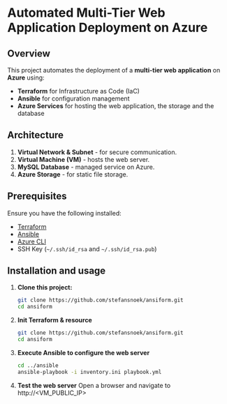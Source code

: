 # **Automated Multi-Tier Web Application Deployment on Azure**

## Overview
This project automates the deployment of a **multi-tier web application** on **Azure** using:
- **Terraform** for Infrastructure as Code (IaC)
- **Ansible** for configuration management
- **Azure Services** for hosting the web application, the storage and the database

## Architecture
1. **Virtual Network & Subnet** - for secure communication.
2. **Virtual Machine (VM)** - hosts the web server.
3. **MySQL Database** - managed service on Azure.
4. **Azure Storage** - for static file storage.

## Prerequisites
Ensure you have the following installed:
- [Terraform](https://developer.hashicorp.com/terraform/downloads)
- [Ansible](https://docs.ansible.com/ansible/latest/installation_guide/intro_installation.html)
- [Azure CLI](https://learn.microsoft.com/en-us/cli/azure/install-azure-cli)
- SSH Key (`~/.ssh/id_rsa` and `~/.ssh/id_rsa.pub`)

## Installation and usage
1. **Clone this project:**
   ```sh
   git clone https://github.com/stefansnoek/ansiform.git
   cd ansiform

2. **Init Terraform & resource**
   ```sh
   git clone https://github.com/stefansnoek/ansiform.git
   cd ansiform

3. **Execute Ansible to configure the web server**
   ```sh
   cd ../ansible
   ansible-playbook -i inventory.ini playbook.yml

4. **Test the web server**
   Open a browser and navigate to http://<VM_PUBLIC_IP>
